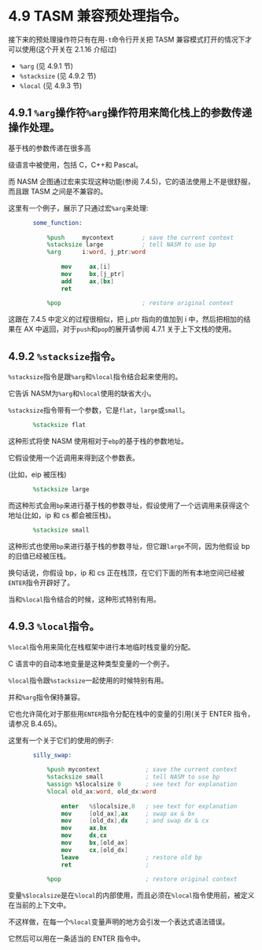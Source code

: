 4.9 TASM 兼容预处理指令。
======

接下来的预处理操作符只有在用`-t`命令行开关把 TASM 兼容模式打开的情况下才可以使用(这个开关在 2.1.16 介绍过)

*  `%arg` (见 4.9.1 节)
*  `%stacksize` (见 4.9.2 节)
*  `%local` (见 4.9.3 节)

## 4.9.1 `%arg`操作符`%arg`操作符用来简化栈上的参数传递操作处理。

基于栈的参数传递在很多高

级语言中被使用，包括 C，C++和 Pascal。

而 NASM 企图通过宏来实现这种功能(参阅 7.4.5)，它的语法使用上不是很舒服，而且跟 TASM 之间是不兼容的。

这里有一个例子，展示了只通过宏`%arg`来处理:

```nasm
       some_function: 
       
           %push     mycontext        ; save the current context 
           %stacksize large           ; tell NASM to use bp 
           %arg      i:word, j_ptr:word 
       
               mov     ax,[i] 
               mov     bx,[j_ptr] 
               add     ax,[bx] 
               ret 
       
           %pop                       ; restore original context
```

这跟在 7.4.5 中定义的过程很相似，把 j_ptr 指向的值加到 i 中，然后把相加的结果在 AX 中返回，对于`push`和`pop`的展开请参阅 4.7.1 关于上下文栈的使用。

## 4.9.2 `%stacksize`指令。

`%stacksize`指令是跟`%arg`和`%local`指令结合起来使用的。

它告诉 NASM为`%arg`和`%local`使用的缺省大小。

`%stacksize`指令带有一个参数，它是`flat`，`large`或`small`。

```nasm
       %stacksize flat
```

这种形式将使 NASM 使用相对于`ebp`的基于栈的参数地址。

它假设使用一个近调用来得到这个参数表。

(比如，eip 被压栈)

```nasm
       %stacksize large
```

而这种形式会用`bp`来进行基于栈的参数寻址，假设使用了一个远调用来获得这个地址(比如，ip 和 cs 都会被压栈)。

```nasm
       %stacksize small
```

这种形式也使用`bp`来进行基于栈的参数寻址，但它跟`large`不同，因为他假设 bp 的旧值已经被压栈。

换句话说，你假设 bp，ip 和 cs 正在栈顶，在它们下面的所有本地空间已经被`ENTER`指令开辟好了。

当和`%local`指令结合的时候，这种形式特别有用。

## 4.9.3 `%local`指令。

`%local`指令用来简化在栈框架中进行本地临时栈变量的分配。

C 语言中的自动本地变量是这种类型变量的一个例子。

`%local`指令跟`%stacksize`一起使用的时候特别有用。

并和`%arg`指令保持兼容。

它也允许简化对于那些用`ENTER`指令分配在栈中的变量的引用(关于 ENTER 指令，请参况 B.4.65)。

这里有一个关于它们的使用的例子:

```nasm
       silly_swap: 
       
           %push mycontext             ; save the current context 
           %stacksize small            ; tell NASM to use bp 
           %assign %$localsize 0       ; see text for explanation 
           %local old_ax:word, old_dx:word 
       
               enter   %$localsize,0   ; see text for explanation 
               mov     [old_ax],ax     ; swap ax & bx 
               mov     [old_dx],dx     ; and swap dx & cx 
               mov     ax,bx 
               mov     dx,cx 
               mov     bx,[old_ax] 
               mov     cx,[old_dx] 
               leave                   ; restore old bp 
               ret                     ; 
       
           %pop                        ; restore original context
```

变量`%$localsize`是在`%local`的内部使用，而且必须在`%local`指令使用前，被定义在当前的上下文中。

不这样做，在每一个`%local`变量声明的地方会引发一个表达式语法错误。

它然后可以用在一条适当的 ENTER 指令中。
